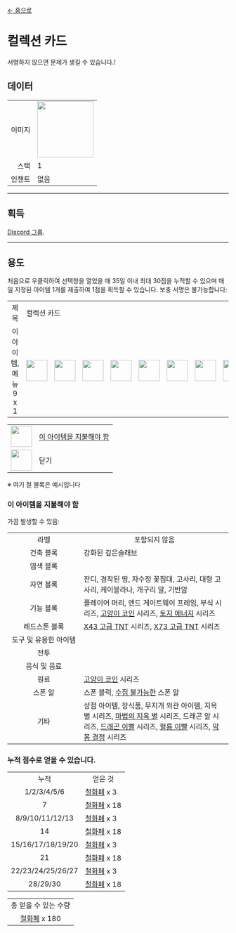 [← 홈으로](../)
# 컬렉션 카드
서명하지 않으면 문제가 생길 수 있습니다.!

## 데이터
<table>
    <tr><td align="end">이미지</td><td><img src="https://i.imgur.com/b9dvhST.gif" width="128"/></td></tr>
    <tr><td align="end">스택</td><td>1</td></tr>
    <tr><td align="end">인챈트</td><td>없음</td></tr>
</table>

---

## 획득
[Discord 그룹](../feature/discord_server.md).

---

## 용도
처음으로 우클릭하여 선택창을 열었을 때 35일 이내 최대 30점을 누적할 수 있으며 매일 지정된 아이템 1개를 제출하여 1점을 획득할 수 있습니다. 보충 서명은 불가능합니다: 

<table>
    <tr><td align="center">제목</td><td colspan="9">컬렉션 카드</td></tr>
    <tr><td align="center">이 아이템, 메뉴<br/>9 x 1</td><td><img src="https://i.imgur.com/wl43BjZ.png" width="48"/></td><td><img src="https://i.imgur.com/wl43BjZ.png" width="48"/></td><td><img src="https://i.imgur.com/wl43BjZ.png" width="48"/></td><td><img src="https://i.imgur.com/wl43BjZ.png" width="48"/></td><td><img src="https://i.imgur.com/dAm53pS.png" width="48"/></td><td><img src="https://i.imgur.com/wl43BjZ.png" width="48"/></td><td><img src="https://i.imgur.com/wl43BjZ.png" width="48"/></td><td><img src="https://i.imgur.com/wl43BjZ.png" width="48"/></td><td><img src="https://i.imgur.com/sAwvuIi.png" width="48"/></td></tr>
</table>

<table>
    <tr><td align="center"><img src="https://i.imgur.com/dAm53pS.png" width="48"/></td><td><a href="#此 아이템을 지불해야 함">이 아이템을 지불해야 함</a></td></tr>
    <tr><td align="center"><img src="https://i.imgur.com/sAwvuIi.png" width="48"/></td><td>닫기</td></tr>
</table>

※ 여기 철 블록은 예시입니다

### 이 아이템을 지불해야 함
가끔 발생할 수 있음:  

<table>
    <tr><td align="center" width="150">라벨</td><td align="center">포함되지 않음</td></tr>
    <tr><td align="center">건축 블록</td><td align="start">강화된 깊은슬래브</td></tr>
    <tr><td align="center">염색 블록</td><td align="start"></td></tr>
    <tr><td align="center">자연 블록</td><td align="start">잔디, 경작된 땅, 자수정 꽃침대, 고사리, 대형 고사리, 케이블라나, 개구리 알, 기반암</td></tr>
    <tr><td align="center">기능 블록</td><td align="start">플레이어 머리, 엔드 게이트웨이 프레임, 부식 시리즈, <a href="coin.md">고양이 코인</a> 시리즈, <a href="land_energy.md">토지 에너지</a> 시리즈</td></tr>
    <tr><td align="center">레드스톤 블록</td><td align="start"><a href="advanced_tnt.md">X43 고급 TNT</a> 시리즈, <a href="advanced_tnt.md">X73 고급 TNT</a> 시리즈</td></tr>
    <tr><td align="center">도구 및 유용한 아이템</td><td align="start"></td></tr>
    <tr><td align="center">전투</td><td align="start"></td></tr>
    <tr><td align="center">음식 및 음료</td><td align="start"></td></tr>
    <tr><td align="center">원료</td><td align="start"><a href="coin.md">고양이 코인</a> 시리즈</td></tr>
    <tr><td align="center">스폰 알</td><td align="start">스폰 블럭, <a href="entity_storage_rope.md">수집 불가능한</a> 스폰 알</td></tr>
    <tr><td align="center">기타</td><td align="start">상점 아이템, 장식품, 무지개 외관 아이템, 지옥 별 시리즈, <a href="magic_nether_star.md">마법의 지옥 별</a> 시리즈, 드래곤 알 시리즈, <a href="dragon_tooth.md">드래곤 이빨</a> 시리즈, <a href="dragon_blood_tooth.md">혈룡 이빨</a> 시리즈, <a href="nightmare_crystal.md">악몽 결정</a> 시리즈</td></tr>
</table>

### 누적 점수로 얻을 수 있습니다.

<table>
    <tr><td align="center">누적</td><td align="center">얻은 것</td></tr>
    <tr><td align="center">1/2/3/4/5/6</td><td align="start"><a href="coin.md">철화폐</a> x 3</td></tr>
    <tr><td align="center">7</td><td align="center"><a href="coin.md">철화폐</a> x 18</td></tr>
    <tr><td align="center">8/9/10/11/12/13</td><td align="start"><a href="coin.md">철화폐</a> x 3</td></tr>
    <tr><td align="center">14</td><td align="center"><a href="coin.md">철화폐</a> x 18</td></tr>
    <tr><td align="center">15/16/17/18/19/20</td><td align="start"><a href="coin.md">철화폐</a> x 3</td></tr>
    <tr><td align="center">21</td><td align="center"><a href="coin.md">철화폐</a> x 18</td></tr>
    <tr><td align="center">22/23/24/25/26/27</td><td align="start"><a href="coin.md">철화폐</a> x 3</td></tr>
    <tr><td align="center">28/29/30</td><td align="center"><a href="coin.md">철화폐</a> x 18</td></tr>
</table>

<table>
    <tr><td align="center">총 얻을 수 있는 수량</td></tr>
    <tr><td align="center"><a href="coin.md">철화폐</a> x 180</td></tr>
</table>
